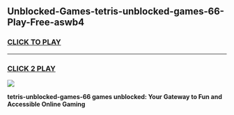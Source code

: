 
## Unblocked-Games-tetris-unblocked-games-66-Play-Free-aswb4
<h3>
<a href="https://premium76.site?title=tetris-unblocked-games-66&ref=21A">CLICK TO PLAY</a></h3>
<hr>

<h3>
<a href="https://premium76.site?title=tetris-unblocked-games-66&ref=21A">CLICK 2 PLAY</a>
  
</h3>

<a href="https://premium76.site?title=tetris-unblocked-games-66&ref=21A"><img src="https://clearcache.store/games.png"></a>


**tetris-unblocked-games-66 games unblocked: Your Gateway to Fun and Accessible Online Gaming**
